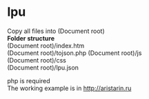 # lpu
Copy all files into (Document root)  
**Folder structure**  
(Document root)/index.htm  
(Document root)/tojson.php 
(Document root)/js  
(Document root)/css  
(Document root)/lpu.json  
  
php is required    
The working example is in http://aristarin.ru

